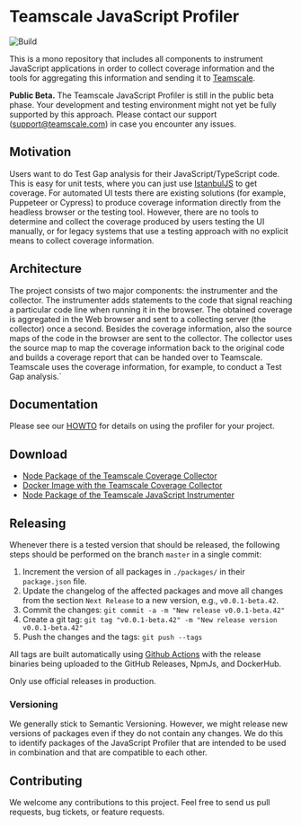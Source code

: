 # Teamscale JavaScript Profiler

![Build](https://github.com/cqse/teamscale-javascript-profiler/actions/workflows/build-and-test.yml/badge.svg)

This is a mono repository that includes all components to instrument 
JavaScript applications in order to collect coverage information and the tools
for aggregating this information and sending it to [Teamscale](https://www.cqse.eu/en/teamscale/).

**Public Beta.** The Teamscale JavaScript Profiler is still in the public beta phase. 
Your development and testing environment might not yet be fully supported by this approach. 
Please contact our support (support@teamscale.com) in case you encounter any issues.

## Motivation

Users want to do Test Gap analysis for their JavaScript/TypeScript code. 
This is easy for unit tests, where you can just use [IstanbulJS](https://istanbul.js.org/) to get coverage. 
For automated UI tests there are existing solutions (for example, Puppeteer or Cypress) 
to produce coverage information directly from the headless browser or the testing tool. 
However, there are no tools to determine and collect the coverage produced by users testing the UI manually,
or for legacy systems that use a testing approach with no explicit means to collect coverage information.

## Architecture

The project consists of two major components: the instrumenter and the collector.
The instrumenter adds statements to the code that signal reaching a particular code line
when running it in the browser. The obtained coverage is aggregated in the Web browser and
sent to a collecting server (the collector) once a second. Besides the coverage information,
also the source maps of the code in the browser are sent to the collector.
The collector uses the source map to map the coverage information back to the original code
and builds a coverage report that can be handed over to Teamscale.
Teamscale uses the coverage information, for example, to conduct a Test Gap analysis.`

## Documentation 

Please see our [HOWTO](https://docs.teamscale.com/howto/recording-test-coverage-for-javascript/) for details on using the profiler for your project.

## Download

- [Node Package of the Teamscale Coverage Collector](https://www.npmjs.com/package/@teamscale/coverage-collector)
- [Docker Image with the Teamscale Coverage Collector](https://hub.docker.com/r/cqse/teamscale-coverage-collector/tags/)
- [Node Package of the Teamscale JavaScript Instrumenter](https://www.npmjs.com/package/@teamscale/javascript-instrumenter)

## Releasing

Whenever there is a tested version that should be released, the following steps should be 
performed on the branch `master` in a single commit:

1. Increment the version of all packages in `./packages/` in their `package.json` file.
2. Update the changelog of the affected packages and move all changes from the section `Next Release` to a new version, e.g., `v0.0.1-beta.42`.
3. Commit the changes: `git commit -a -m "New release v0.0.1-beta.42"`
4. Create a git tag: `git tag "v0.0.1-beta.42" -m "New release version v0.0.1-beta.42"`
5. Push the changes and the tags: `git push --tags`
   
All tags are built automatically using [Github Actions](https://github.com/cqse/teamscale-jacoco-agent/actions) with the release binaries being uploaded to the GitHub Releases, NpmJs, and DockerHub.

Only use official releases in production. 


### Versioning

We generally stick to Semantic Versioning. However, we might release new versions
of packages even if they do not contain any changes. 
We do this to identify packages of the JavaScript Profiler that are intended to
be used in combination and that are compatible to each other.

## Contributing

We welcome any contributions to this project. Feel free to send us pull requests,
bug tickets, or feature requests.
